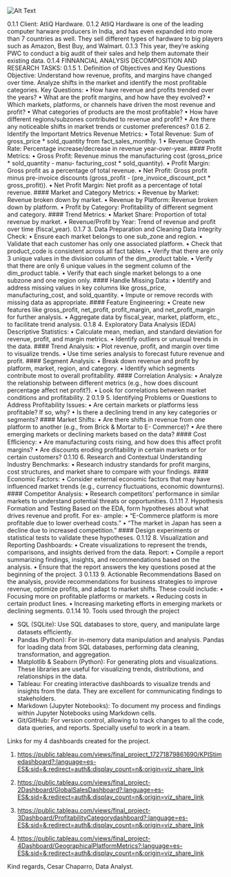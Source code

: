 ![Alt Text](/Users/cesarchaparro/Desktop/TripleTen/Sprint_12_Final_project/Final_Project/Final_project-1)

0.1.1 Client: AtliQ Hardware.
0.1.2 AtliQ Hardware is one of the leading computer harware producers in India, and
has even expanded into more than 7 countries as well. They sell different types
of hardware to big players such as Amazon, Best Buy, and Walmart.
0.1.3 This year, they’re asking PWC to conduct a big audit of their sales and help
them automate their existing data.
0.1.4 FINNANCIAL ANALYSIS
DECOMPOSITION AND RESEARCH TASKS:
0.1.5 1. Definition of Objectives and Key Questions
Objective: Understand how revenue, profits, and margins have changed over time.
Analyze shifts in the market and identify the most profitable categories.
Key Questions:
• How have revenue and profits trended over the years?
• What are the profit margins, and how have they evolved?
• Which markets, platforms, or channels have driven the most revenue and profit?
• What categories of products are the most profitable?
• How have different regions/subzones contributed to revenue and profit?
• Are there any noticeable shifts in market trends or customer preferences?
0.1.6 2. Identify the Important Metrics
Revenue Metrics:
• Total Revenue: Sum of gross_price * sold_quantity from fact_sales_monthly.
1
• Revenue Growth Rate: Percentage increase/decrease in revenue year-over-year. #### Profit
Metrics:
• Gross Profit: Revenue minus the manufacturing cost (gross_price * sold_quantity - manu-
facturing_cost * sold_quantity).
• Profit Margin: Gross profit as a percentage of total revenue.
• Net Profit: Gross profit minus pre-invoice discounts (gross_profit -
(pre_invoice_discount_pct * gross_profit)).
• Net Profit Margin: Net profit as a percentage of total revenue. #### Market and Category
Metrics:
• Revenue by Market: Revenue broken down by market.
• Revenue by Platform: Revenue broken down by platform.
• Profit by Category: Profitability of different segment and category. #### Trend Metrics:
• Market Share: Proportion of total revenue by market.
• Revenue/Profit by Year: Trend of revenue and profit over time (fiscal_year).
0.1.7 3. Data Preparation and Cleaning
Data Integrity Check:
• Ensure each market belongs to one sub_zone and region.
• Validate that each customer has only one associated platform.
• Check that product_code is consistent across all fact tables.
• Verify that there are only 3 unique values in the division column of the dim_product table.
• Verify that there are only 6 unique values in the segment column of the dim_product table.
• Verify that each single market belongs to a one subzone and one region only. #### Handle
Missing Data:
• Identify and address missing values in key columns like gross_price, manufacturing_cost, and
sold_quantity.
• Impute or remove records with missing data as appropriate. #### Feature Engineering:
• Create new features like gross_profit, net_profit, profit_margin, and net_profit_margin for
further analysis.
• Aggregate data by fiscal_year, market, platform, etc., to facilitate trend analysis.
0.1.8 4. Exploratory Data Analysis (EDA)
Descriptive Statistics:
• Calculate mean, median, and standard deviation for revenue, profit, and margin metrics.
• Identify outliers or unusual trends in the data. #### Trend Analysis:
• Plot revenue, profit, and margin over time to visualize trends.
• Use time series analysis to forecast future revenue and profit. #### Segment Analysis:
• Break down revenue and profit by platform, market, region, and category.
• Identify which segments contribute most to overall profitability. #### Correlation Analysis:
• Analyze the relationship between different metrics (e.g., how does discount percentage affect
net profit?).
• Look for correlations between market conditions and profitability.
2
0.1.9 5. Identifying Problems or Questions to Address
Profitability Issues:
• Are certain markets or platforms less profitable? If so, why?
• Is there a declining trend in any key categories or segments? #### Market Shifts:
• Are there shifts in revenue from one platform to another (e.g., from Brick & Mortar to E-
Commerce)?
• Are there emerging markets or declining markets based on the data? #### Cost Eﬀiciency:
• Are manufacturing costs rising, and how does this affect profit margins?
• Are discounts eroding profitability in certain markets or for certain customers?
0.1.10 6. Research and Contextual Understanding
Industry Benchmarks:
• Research industry standards for profit margins, cost structures, and market share to compare
with your findings. #### Economic Factors:
• Consider external economic factors that may have influenced market trends (e.g., currency
fluctuations, economic downturns). #### Competitor Analysis:
• Research competitors’ performance in similar markets to understand potential threats or
opportunities.
0.1.11 7. Hypothesis Formation and Testing
Based on the EDA, form hypotheses about what drives revenue and profit. For ex-
ample:
• “E-Commerce platform is more profitable due to lower overhead costs.”
• “The market in Japan has seen a decline due to increased competition.” #### Design
experiments or statistical tests to validate these hypotheses.
0.1.12 8. Visualization and Reporting
Dashboards:
• Create visualizations to represent the trends, comparisons, and insights derived from the data.
Report:
• Compile a report summarizing findings, insights, and recommendations based on the analysis.
• Ensure that the report answers the key questions posed at the beginning of the project.
3
0.1.13 9. Actionable Recommendations
Based on the analysis, provide recommendations for business strategies to improve
revenue, optimize profits, and adapt to market shifts. These could include:
• Focusing more on profitable platforms or markets.
• Reducing costs in certain product lines.
• Increasing marketing efforts in emerging markets or declining segments.
0.1.14 10. Tools used through the project
- SQL (SQLite): Use SQL databases to store, query, and manipulate large datasets
eﬀiciently.
- Pandas (Python): For in-memory data manipulation and analysis. Pandas for loading
data from SQL databases, performing data cleaning, transformation, and aggregation.
- Matplotlib & Seaborn (Python): For generating plots and visualizations. These
libraries are useful for visualizing trends, distributions, and relationships in the data.
- Tableau: For creating interactive dashboards to visualize trends and insights from
the data. They are excellent for communicating findings to stakeholders.
- Markdown (Jupyter Notebooks): To document my process and findings within
Jupyter Notebooks using Markdown cells.
- Git/GitHub: For version control, allowing to track changes to all the code, data
queries, and reports. Specially useful to work in a team.



Links for my 4 dashboards created for the project.

1. https://public.tableau.com/views/final_project_17271879861690/KPIStimedashboard?:language=es-ES&:sid=&:redirect=auth&:display_count=n&:origin=viz_share_link

2. https://public.tableau.com/views/final_project-2Dashboard/GlobalSalesDashboard?:language=es-ES&:sid=&:redirect=auth&:display_count=n&:origin=viz_share_link

3. https://public.tableau.com/views/final_project-3Dashboard/ProfitabilityCategorydashboard?:language=es-ES&:sid=&:redirect=auth&:display_count=n&:origin=viz_share_link

4. https://public.tableau.com/views/final_project-4Dashboard/GeographicalPlatformMetrics?:language=es-ES&:sid=&:redirect=auth&:display_count=n&:origin=viz_share_link

Kind regards,
Cesar Chaparro, Data Analyst.